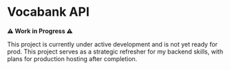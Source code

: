 # Vocabank API

**⚠️ Work in Progress ⚠️**

This project is currently under active development and is not yet ready for prod.
This project serves as a strategic refresher for my backend skills, with plans for production hosting after completion.
